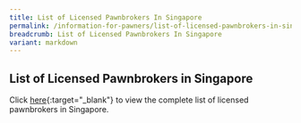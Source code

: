 ```yaml
---
title: List of Licensed Pawnbrokers In Singapore
permalink: /information-for-pawners/list-of-licensed-pawnbrokers-in-singapore/
breadcrumb: List of Licensed Pawnbrokers In Singapore
variant: markdown
---
```

List of Licensed Pawnbrokers in Singapore
---
Click [here](/files/List_of_Pawnshops_as_at_1_August_2025.pdf){:target="_blank"} to view the complete list of licensed pawnbrokers in Singapore.